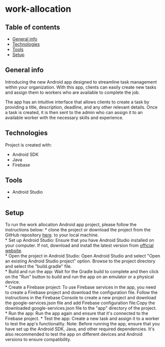 # work-allocation

## Table of contents
* [General info](#general-info)
* [Technologies](#technologies)
* [Tools](#tools)
* [Setup](#setup)

## General info
Introducing the new Android app designed to streamline task management within your organization. With this app, clients can easily create new tasks and assign them to workers who are available to complete the job.


The app has an intuitive interface that allows clients to create a task by providing a title, description, deadline, and any other relevant details. Once a task is created, it is then sent to the admin who can assign it to an available worker with the necessary skills and experience.
	
## Technologies
Project is created with:
* Android SDK
* Java
* Firebase

## Tools
* Android Studio
* 
	
## Setup
To run the work allocation Android app project, please follow the instructions below:
    * clone the project or download the project from the GitHub repository [here](https://github.com/evans-hub/work-allocation.git).
to your local machine.    
    * Set up Android Studio: Ensure that you have Android Studio installed on your computer. If not, download and install the latest version from  [official](https://developer.android.com/studio) [website](https://developer.android.com/studio).    
    * Open the project in Android Studio: Open Android Studio and select "Open an existing Android Studio project" option. Browse to the project directory and select the "build.gradle" file.    
    * Build and run the app: Wait for the Gradle build to complete and then click on the "Run" button to build and run the app on an emulator or a physical device.    
    * Create a Firebase project: To use Firebase services in the app, you need to create a Firebase project and download the configuration file. Follow the instructions in the Firebase Console to create a new project and download the google-services.json file and add Firebase configuration file:Copy the downloaded google-services.json file to the "app" directory of the project.	    
    * Run the app: Run the app again and ensure that it's connected to the Firebase project.
    * Test the app: Create a new task and assign it to a worker to test the app's functionality.
Note: Before running the app, ensure that you have set up the Android SDK, Java, and other required dependencies. It's also recommended to test the app on different devices and Android versions to ensure compatibility.

